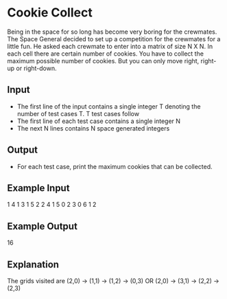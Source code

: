 # Cookie Collect

Being in the space for so long has become very boring for the crewmates. The Space General decided to set up a competition for the crewmates for a little fun. He asked each crewmate to enter into a matrix of size N X N. In each cell there are certain number of cookies. You have to collect the maximum possible number of cookies. But you can only move right, right-up or right-down.

## Input

- The first line of the input contains a single integer T denoting the number of test cases T. T test cases follow
- The first line of each test case contains a single integer N
- The next N lines contains N space generated integers

## Output

- For each test case, print the maximum cookies that can be collected.

## Example Input

1
4
1 3 1 5
2 2 4 1
5 0 2 3
0 6 1 2

## Example Output

16

## Explanation

The grids visited are (2,0) -> (1,1) -> (1,2) -> (0,3) OR (2,0) -> (3,1) -> (2,2) -> (2,3)
